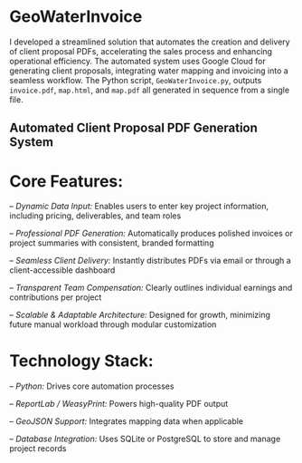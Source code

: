 # GeoWaterInvoice

I developed a streamlined solution that automates the creation and delivery of client proposal PDFs, accelerating the sales process and enhancing operational efficiency. The automated system uses Google Cloud for generating client proposals, integrating water mapping and invoicing into a seamless workflow. The Python script, `GeoWaterInvoice.py`, outputs `invoice.pdf`, `map.html`, and `map.pdf` all generated in sequence from a single file.

## Automated Client Proposal PDF Generation System

# Core Features:
– *Dynamic Data Input:* Enables users to enter key project information, including pricing, deliverables, and team roles

– *Professional PDF Generation:* Automatically produces polished invoices or project summaries with consistent, branded formatting

– *Seamless Client Delivery:* Instantly distributes PDFs via email or through a client-accessible dashboard

– *Transparent Team Compensation:* Clearly outlines individual earnings and contributions per project

– *Scalable & Adaptable Architecture:* Designed for growth, minimizing future manual workload through modular customization

# Technology Stack:
– *Python:* Drives core automation processes

– *ReportLab / WeasyPrint:* Powers high-quality PDF output

– *GeoJSON Support:* Integrates mapping data when applicable

– *Database Integration:* Uses SQLite or PostgreSQL to store and manage project records
